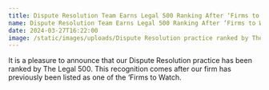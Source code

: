 ```yaml
---
title: Dispute Resolution Team Earns Legal 500 Ranking After ‘Firms to Watch’ Recognition
name: Dispute Resolution Team Earns Legal 500 Ranking After ‘Firms to Watch’ Recognition
date: 2024-03-27T16:22:00
image: /static/images/uploads/Dispute Resolution practice ranked by The Legal 500.png
---
```

It is a pleasure to announce that our Dispute Resolution practice has been ranked by The Legal 500. This recognition comes after our firm has previously been listed as one of the ‘Firms to Watch.
